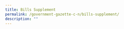```yaml
---
title: Bills Supplement
permalink: /government-gazette-c-n/bills-supplement/
description: ""
---
```

